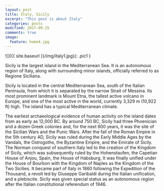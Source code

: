 ```yaml
---
layout: post
title: Italy, Sicily
excerpt: "This post is about Italy"
categories: posts
modified: 2017-09-25
comments: true
image:
  feature: home4.jpg 
---
```



![]({{ site.baseurl }}/img/italy1.jpg){: .pic1 }

Sicily  is the largest island in the Mediterranean Sea. It is an autonomous region of Italy, along with surrounding minor islands, officially referred to as Regione Siciliana.

Sicily is located in the central Mediterranean Sea, south of the Italian Peninsula, from which it is separated by the narrow Strait of Messina. Its most prominent landmark is Mount Etna, the tallest active volcano in Europe, and one of the most active in the world, currently 3,329 m (10,922 ft) high. The island has a typical Mediterranean climate.

The earliest archaeological evidence of human activity on the island dates from as early as 12,000 BC. By around 750 BC, Sicily had three Phoenician and a dozen Greek colonies and, for the next 600 years, it was the site of the Sicilian Wars and the Punic Wars. After the fall of the Roman Empire in the 5th century AD, Sicily was ruled during the Early Middle Ages by the Vandals, the Ostrogoths, the Byzantine Empire, and the Emirate of Sicily. The Norman conquest of southern Italy led to the creation of the Kingdom of Sicily, which was subsequently ruled by the Hohenstaufen, the Capetian House of Anjou, Spain, the House of Habsburg, It was finally unified under the House of Bourbon with the Kingdom of Naples as the Kingdom of the Two Sicilies. It became part of Italy in 1860 following the Expedition of the Thousand, a revolt led by Giuseppe Garibaldi during the Italian unification, and a plebiscite. Sicily was given special status as an autonomous region after the Italian constitutional referendum of 1946.
